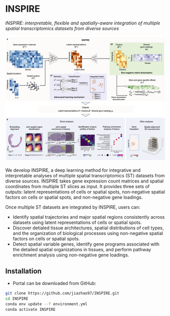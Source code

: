 # INSPIRE

*INSPIRE: interpretable, flexible and spatially-aware integration of multiple spatial transcriptomics datasets from diverse sources*

![INSPIRE\_pipeline](demo/overview.jpg)

We develop INSPIRE, a deep learning method for integrative and interpretable analyses of multiple spatial transcriptomics (ST) datasets from diverse sources. INSPIRE takes gene expression count matrices and spatial coordinates from multiple ST slices as input. It provides three sets of outputs: latent representations of cells or spatial spots, non-negative spatial factors on cells or spatial spots, and non-negative gene loadings.

Once multiple ST datasets are integrated by INSPIRE, users can:
* Identify spatial trajectories and major spatial regions consistently across datasets using latent representations of cells or spatial spots.
* Discover detialed tissue architectures, spatial distributions of cell types, and the organization of biological processes using non-negative spatial factors on cells or spatial spots.
* Detect spatial variable genes, identify gene programs associated with the detailed spatial organizations in tissues, and perform pathway enrichment analysis using non-negative gene loadings.


## Installation
* Portal can be downloaded from GitHub:
```bash
git clone https://github.com/jiazhao97/INSPIRE.git
cd INSPIRE
conda env update --f environment.yml
conda activate INSPIRE
```
